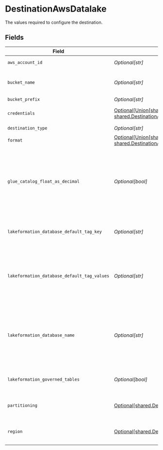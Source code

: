 # DestinationAwsDatalake

The values required to configure the destination.


## Fields

| Field                                                                                                                                                                                                                                             | Type                                                                                                                                                                                                                                              | Required                                                                                                                                                                                                                                          | Description                                                                                                                                                                                                                                       | Example                                                                                                                                                                                                                                           |
| ------------------------------------------------------------------------------------------------------------------------------------------------------------------------------------------------------------------------------------------------- | ------------------------------------------------------------------------------------------------------------------------------------------------------------------------------------------------------------------------------------------------- | ------------------------------------------------------------------------------------------------------------------------------------------------------------------------------------------------------------------------------------------------- | ------------------------------------------------------------------------------------------------------------------------------------------------------------------------------------------------------------------------------------------------- | ------------------------------------------------------------------------------------------------------------------------------------------------------------------------------------------------------------------------------------------------- |
| `aws_account_id`                                                                                                                                                                                                                                  | *Optional[str]*                                                                                                                                                                                                                                   | :heavy_minus_sign:                                                                                                                                                                                                                                | target aws account id                                                                                                                                                                                                                             | 111111111111                                                                                                                                                                                                                                      |
| `bucket_name`                                                                                                                                                                                                                                     | *Optional[str]*                                                                                                                                                                                                                                   | :heavy_check_mark:                                                                                                                                                                                                                                | The name of the S3 bucket. Read more <a href="https://docs.aws.amazon.com/AmazonS3/latest/userguide/create-bucket-overview.html">here</a>.                                                                                                        |                                                                                                                                                                                                                                                   |
| `bucket_prefix`                                                                                                                                                                                                                                   | *Optional[str]*                                                                                                                                                                                                                                   | :heavy_minus_sign:                                                                                                                                                                                                                                | S3 prefix                                                                                                                                                                                                                                         |                                                                                                                                                                                                                                                   |
| `credentials`                                                                                                                                                                                                                                     | [Optional[Union[shared.DestinationAwsDatalakeAuthenticationModeIAMRole, shared.DestinationAwsDatalakeAuthenticationModeIAMUser]]](undefined/models/shared/destinationawsdatalakeauthenticationmode.md)                                            | :heavy_check_mark:                                                                                                                                                                                                                                | Choose How to Authenticate to AWS.                                                                                                                                                                                                                |                                                                                                                                                                                                                                                   |
| `destination_type`                                                                                                                                                                                                                                | *Optional[str]*                                                                                                                                                                                                                                   | :heavy_check_mark:                                                                                                                                                                                                                                | N/A                                                                                                                                                                                                                                               |                                                                                                                                                                                                                                                   |
| `format`                                                                                                                                                                                                                                          | [Optional[Union[shared.DestinationAwsDatalakeOutputFormatWildcardJSONLinesNewlineDelimitedJSON, shared.DestinationAwsDatalakeOutputFormatWildcardParquetColumnarStorage]]](undefined/models/shared/destinationawsdatalakeoutputformatwildcard.md) | :heavy_minus_sign:                                                                                                                                                                                                                                | Format of the data output.                                                                                                                                                                                                                        |                                                                                                                                                                                                                                                   |
| `glue_catalog_float_as_decimal`                                                                                                                                                                                                                   | *Optional[bool]*                                                                                                                                                                                                                                  | :heavy_minus_sign:                                                                                                                                                                                                                                | Cast float/double as decimal(38,18). This can help achieve higher accuracy and represent numbers correctly as received from the source.                                                                                                           |                                                                                                                                                                                                                                                   |
| `lakeformation_database_default_tag_key`                                                                                                                                                                                                          | *Optional[str]*                                                                                                                                                                                                                                   | :heavy_minus_sign:                                                                                                                                                                                                                                | Add a default tag key to databases created by this destination                                                                                                                                                                                    | pii_level                                                                                                                                                                                                                                         |
| `lakeformation_database_default_tag_values`                                                                                                                                                                                                       | *Optional[str]*                                                                                                                                                                                                                                   | :heavy_minus_sign:                                                                                                                                                                                                                                | Add default values for the `Tag Key` to databases created by this destination. Comma separate for multiple values.                                                                                                                                | private,public                                                                                                                                                                                                                                    |
| `lakeformation_database_name`                                                                                                                                                                                                                     | *Optional[str]*                                                                                                                                                                                                                                   | :heavy_check_mark:                                                                                                                                                                                                                                | The default database this destination will use to create tables in per stream. Can be changed per connection by customizing the namespace.                                                                                                        |                                                                                                                                                                                                                                                   |
| `lakeformation_governed_tables`                                                                                                                                                                                                                   | *Optional[bool]*                                                                                                                                                                                                                                  | :heavy_minus_sign:                                                                                                                                                                                                                                | Whether to create tables as LF governed tables.                                                                                                                                                                                                   |                                                                                                                                                                                                                                                   |
| `partitioning`                                                                                                                                                                                                                                    | [Optional[shared.DestinationAwsDatalakeChooseHowToPartitionData]](undefined/models/shared/destinationawsdatalakechoosehowtopartitiondata.md)                                                                                                      | :heavy_minus_sign:                                                                                                                                                                                                                                | Partition data by cursor fields when a cursor field is a date                                                                                                                                                                                     |                                                                                                                                                                                                                                                   |
| `region`                                                                                                                                                                                                                                          | [Optional[shared.DestinationAwsDatalakeS3BucketRegion]](undefined/models/shared/destinationawsdatalakes3bucketregion.md)                                                                                                                          | :heavy_minus_sign:                                                                                                                                                                                                                                | The region of the S3 bucket. See <a href="https://docs.aws.amazon.com/AWSEC2/latest/UserGuide/using-regions-availability-zones.html#concepts-available-regions">here</a> for all region codes.                                                    |                                                                                                                                                                                                                                                   |